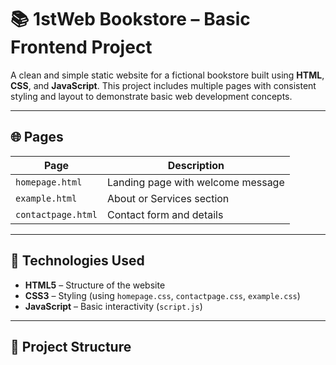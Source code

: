 # 📚 1stWeb Bookstore – Basic Frontend Project

A clean and simple static website for a fictional bookstore built using **HTML**, **CSS**, and **JavaScript**. This project includes multiple pages with consistent styling and layout to demonstrate basic web development concepts.

---

## 🌐 Pages

| Page            | Description                          |
|-----------------|--------------------------------------|
| `homepage.html` | Landing page with welcome message    |
| `example.html`  | About or Services section            |
| `contactpage.html` | Contact form and details         |

---

## 🧰 Technologies Used

- **HTML5** – Structure of the website  
- **CSS3** – Styling (using `homepage.css`, `contactpage.css`, `example.css`)  
- **JavaScript** – Basic interactivity (`script.js`)

---

## 📁 Project Structure

